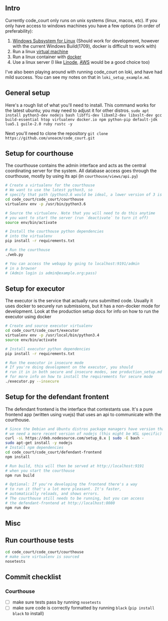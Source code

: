 ## Intro
Currently code\_court only runs on unix systems (linux, macos, etc). If you only have access to windows machines you have a few options (in order of preferability):

1. [Windows Subsystem for Linux](https://docs.microsoft.com/en-us/windows/wsl/install-win10) (Should work for development, however with the current Windows Build(1709), docker is difficult to work with)
2. Run a linux [virtual machine](https://www.virtualbox.org/)
3. Run a linux container with [docker](https://www.docker.com/docker-windows)
4. Use a linux server (I like [Linode](https://www.linode.com/), [AWS](https://aws.amazon.com/) would be a good choice too)

I've also been playing around with running code\_court on loki, and have had mild success. You can see my notes on that in `loki_setup_example.md`.

## General setup

Here's a rough list of what you'll need to install. This command works for the latest ubuntu; you may need to adjust it for other distros.
`sudo apt install python3-dev nodejs bash libffi-dev libxml2-dev libxslt-dev gcc build-essential htop virtualenv docker.io npm python-pip default-jdk lua5.1 guile-2.0 ruby rustc -y`

Next you'll need to clone the repository
`git clone https://github.com/unoacm/code_court.git`


## Setup for courthouse

The courthouse contains the admin interface and acts as the central coordinating
server for the system. All database access goes through the courthouse, mostly by
using its api (in `courthouse/views/api.py`)

```bash
# Create a virtualenv for the courthouse
# We want to use the latest python3, so
# specify that path (python3.6 would be ideal, a lower version of 3 is fine, though)
cd code_court/code_court/courthouse
virtualenv env -p /usr/bin/python3.6

# Source the virtualenv. Note that you will need to do this anytime
# you want to start the server (run `deactivate` to turn it off)
source env/bin/activate

# Install the courthouse python dependencies
# into the virtualenv
pip install -r requirements.txt

# Run the courthouse
./web.py

# You can access the webapp by going to localhost:9191/admin
# in a browser
# (Admin login is admin@example.org:pass)
```

## Setup for executor

The executor is the service that actually runs submitted code. Usually
it uses docker to securely run submissions, but it has a non-docker
mode for development. Look at the production setup docs for info on how
to run the executor using docker

```bash
# Create and source executor virtualenv
cd code_court/code_court/executor
virtualenv env -p /usr/local/bin/python3.4
source env/bin/activate

# Install executor python dependencies
pip install -r requirements.txt

# Run the executor in insecure mode
# If you're doing development on the executor, you should
# run it in in both secure and insecure modes, see production_setup.md
# for more info on how to install the requirements for secure mode
./executor.py --insecure
```

## Setup for the defendant frontent

The defendant frontend is the interface that contestants use. It's a pure
frontend app (written using vuejs) that uses an api to communicate with the courthouse.

```bash
# Since the Debian and Ubuntu distros package managers have version that lag behind,
# we need a more recent version of nodejs (this might be WSL specific)
curl -sL https://deb.nodesource.com/setup_8.x | sudo -E bash -
sudo apt-get install -y nodejs
# Install npm dependencies
cd code_court/code_court/defendant-frontend
npm install

# Run build, this will then be served at http://localhost:9191
# when you start the courthouse
npm run build

# Optional: If you're developing the frontend there's a way
# to run it that's a lot more pleasant. It's faster,
# automatically reloads, and shows errors.
# The courthouse still needs to be running, but you can access
# the defendant-frontend at http://localhost:8080
npm run dev

```

## Misc

## Run courthouse tests
```bash
cd code_court/code_court/courthouse
# make sure virtualenv is sourced
nosetests
```

## Commit checklist
### Courthouse
- [ ] make sure tests pass by running `nosetests`
- [ ] make sure code is correctly formatted by running `black` (`pip install black` to install)
